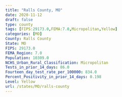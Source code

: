 ```yaml
---
title: "Ralls County, MO"
date: 2020-11-12
draft: false
type: county
tags: [FIPS:29173.0,FEMA:7.0,Micropolitan,Yellow]
categories: [MO]
County: Ralls County
State: MO
FIPS: 29173.0
FEMA_Region: 7.0
Population: 10309.0
NCHS_Urban_Rural_Classification: Micropolitan
Tests_in_prior_14_days: 86.0
Fourteen_day_test_rate_per_100000: 834.0
Percent_Positivity_in_prior_14_days: 0.198
Level: Yellow
url: /states/MO/ralls-county
---
```



